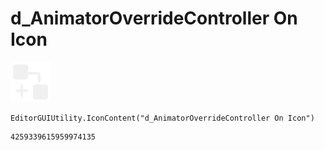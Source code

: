 # d_AnimatorOverrideController On Icon
![](/img/d_AnimatorOverrideController%20On%20Icon.png)

``` CSharp
EditorGUIUtility.IconContent("d_AnimatorOverrideController On Icon")
```
```
4259339615959974135
```
